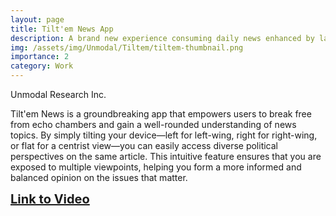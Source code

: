 ```yaml
---
layout: page
title: Tilt'em News App
description: A brand new experience consuming daily news enhanced by large language models
img: /assets/img/Unmodal/Tiltem/tiltem-thumbnail.png
importance: 2
category: Work
---
```


Unmodal Research Inc.

Tilt'em News is a groundbreaking app that empowers users to break free from echo chambers and gain a well-rounded understanding of news topics. By simply tilting your device—left for left-wing, right for right-wing, or flat for a centrist view—you can easily access diverse political perspectives on the same article. This intuitive feature ensures that you are exposed to multiple viewpoints, helping you form a more informed and balanced opinion on the issues that matter.

<a href="https://www.youtube.com/playlist?list=PLQj3Su353trwYVG-8IaqRaT-ilFBj5IfM" target="_blank" style="font-size: 20px; font-weight: bold;">Link to Video</a>

<div class="row">
    <div class="col-sm mt-3 mt-md-0">
        <img class="img-fluid rounded z-depth-1" src="{{ '/assets/img/Unmodal/Tiltem/tiltem.png' | relative_url }}" alt="" title="example image"/>
    </div>
</div>
<div class="caption">
</div>